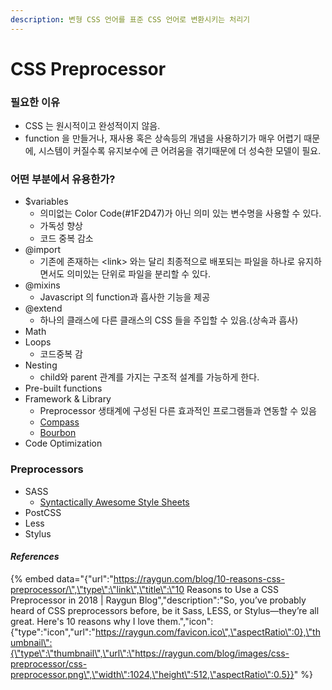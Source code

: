 ```yaml
---
description: 변형 CSS 언어를 표준 CSS 언어로 변환시키는 처리기
---
```


# CSS Preprocessor

### 필요한 이유 

* CSS 는 원시적이고 완성적이지 않음. 
* function 을 만들거나, 재사용 혹은 상속등의 개념을 사용하기가 매우 어렵기 때문에, 시스템이 커질수록 유지보수에 큰 어려움을 겪기때문에 더 성숙한 모델이 필요.

### 어떤 부분에서 유용한가?

* $variables
  * 의미없는 Color Code\(\#1F2D47\)가 아닌 의미 있는 변수명을 사용할 수 있다.
  * 가독성 향상
  * 코드 중복 감소
* @import
  * 기존에 존재하는 &lt;link&gt; 와는 달리 최종적으로 배포되는 파일을 하나로 유지하면서도 의미있는 단위로 파일을 분리할 수 있다.
* @mixins
  * Javascript 의 function과 흡사한 기능을 제공
* @extend
  * 하나의 클래스에 다른 클래스의 CSS 들을 주입할 수 있음.\(상속과 흡사\)
* Math
* Loops
  * 코드중복 감
* Nesting
  * child와 parent 관계를 가지는 구조적 설계를 가능하게 한다.
* Pre-built functions
* Framework & Library
  * Preprocessor 생태계에 구성된 다른 효과적인 프로그램들과 연동할 수 있음
  * [Compass](http://compass-style.org/)
  * [Bourbon](https://www.bourbon.io/) 
* Code Optimization

### Preprocessors

* SASS
  * [Syntactically Awesome Style Sheets](https://sass-lang.com/)
* PostCSS
* Less
* Stylus

#### _References_

{% embed data="{\"url\":\"https://raygun.com/blog/10-reasons-css-preprocessor/\",\"type\":\"link\",\"title\":\"10 Reasons to Use a CSS Preprocessor in 2018 \| Raygun Blog\",\"description\":\"So, you’ve probably heard of CSS preprocessors before, be it Sass, LESS, or Stylus—they’re all great. Here\'s 10 reasons why I love them.\",\"icon\":{\"type\":\"icon\",\"url\":\"https://raygun.com/favicon.ico\",\"aspectRatio\":0},\"thumbnail\":{\"type\":\"thumbnail\",\"url\":\"https://raygun.com/blog/images/css-preprocessor/css-preprocessor.png\",\"width\":1024,\"height\":512,\"aspectRatio\":0.5}}" %}



